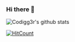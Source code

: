 ### Hi there 👋

![Codigg3r's github stats](https://github-readme-stats.vercel.app/api?username=codigg3r&show_icons=true&line_height=25)

[![HitCount](http://hits.dwyl.com/codigg3r/codigg3r/codigg3r.svg)](http://hits.dwyl.com/codigg3r/codigg3r/codigg3r)
